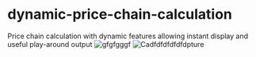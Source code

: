 # dynamic-price-chain-calculation
Price chain calculation with dynamic features allowing instant display and useful play-around output
![gfgfgggf](https://user-images.githubusercontent.com/77144660/112761033-cbac6b00-902b-11eb-825f-a74c079972a5.PNG)
![Cadfdfdfdfdfdpture](https://user-images.githubusercontent.com/77144660/112761034-ccdd9800-902b-11eb-8f27-29852455d2c0.PNG)
